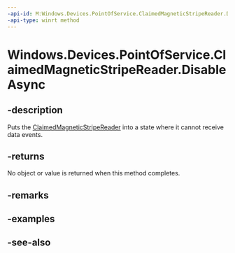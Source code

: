 ```yaml
---
-api-id: M:Windows.Devices.PointOfService.ClaimedMagneticStripeReader.DisableAsync
-api-type: winrt method
---
```


<!-- Method syntax
public Windows.Foundation.IAsyncAction DisableAsync()
-->

# Windows.Devices.PointOfService.ClaimedMagneticStripeReader.DisableAsync

## -description
Puts the [ClaimedMagneticStripeReader](claimedmagneticstripereader.md) into a state where it cannot receive data events.

## -returns
No object or value is returned when this method completes.

## -remarks

## -examples

## -see-also
